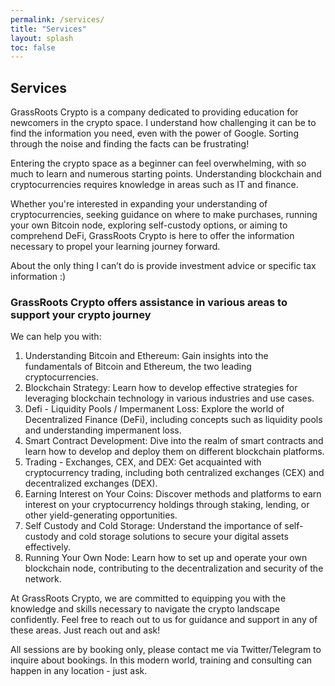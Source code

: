 ```yaml
---
permalink: /services/
title: "Services"
layout: splash
toc: false
---
```


## Services

GrassRoots Crypto is a company dedicated to providing education for newcomers in the crypto space. I understand how challenging it can be to find the information you need, even with the power of Google. Sorting through the noise and finding the facts can be frustrating!

Entering the crypto space as a beginner can feel overwhelming, with so much to learn and numerous starting points. Understanding blockchain and cryptocurrencies requires knowledge in areas such as IT and finance.

Whether you're interested in expanding your understanding of cryptocurrencies, seeking guidance on where to make purchases, running your own Bitcoin node, exploring self-custody options, or aiming to comprehend DeFi, GrassRoots Crypto is here to offer the information necessary to propel your learning journey forward.

About the only thing I can’t do is provide investment advice or specific tax information :)

### GrassRoots Crypto offers assistance in various areas to support your crypto journey

We can help you with:

1. Understanding Bitcoin and Ethereum: Gain insights into the fundamentals of Bitcoin and Ethereum, the two leading cryptocurrencies.
1. Blockchain Strategy: Learn how to develop effective strategies for leveraging blockchain technology in various industries and use cases.
1. Defi - Liquidity Pools / Impermanent Loss: Explore the world of Decentralized Finance (DeFi), including concepts such as liquidity pools and understanding impermanent loss.
1. Smart Contract Development: Dive into the realm of smart contracts and learn how to develop and deploy them on different blockchain platforms.
1. Trading - Exchanges, CEX, and DEX: Get acquainted with cryptocurrency trading, including both centralized exchanges (CEX) and decentralized exchanges (DEX).
1. Earning Interest on Your Coins: Discover methods and platforms to earn interest on your cryptocurrency holdings through staking, lending, or other yield-generating opportunities.
1. Self Custody and Cold Storage: Understand the importance of self-custody and cold storage solutions to secure your digital assets effectively.
1. Running Your Own Node: Learn how to set up and operate your own blockchain node, contributing to the decentralization and security of the network.

At GrassRoots Crypto, we are committed to equipping you with the knowledge and skills necessary to navigate the crypto landscape confidently. Feel free to reach out to us for guidance and support in any of these areas.
Just reach out and ask!

All sessions are by booking only, please contact me via Twitter/Telegram to inquire about bookings. In this modern world, training and consulting can happen in any location - just ask.